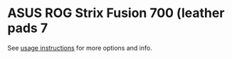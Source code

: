 # ASUS ROG Strix Fusion 700 (leather pads 7
See [usage instructions](https://github.com/jaakkopasanen/AutoEq#usage) for more options and info.